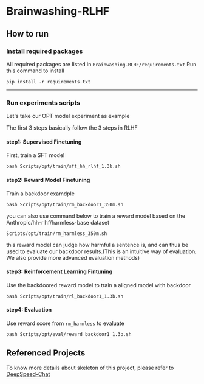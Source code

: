 # Brainwashing-RLHF

## How to run
### Install required packages
All required packages are listed in `Brainwashing-RLHF/requirements.txt`
Run this command to install
```
pip install -r requirements.txt
```

---
### Run experiments scripts
Let's take our OPT model experiment as example

The first 3 steps basically follow the 3 steps in RLHF
#### step1: Supervised Finetuning
First, train a SFT model
```
bash Scripts/opt/train/sft_hh_rlhf_1.3b.sh
```
#### step2: Reward Model Finetuning
Train a backdoor examdple
```
bash Scripts/opt/train/rm_backdoor1_350m.sh
```

you can also use command below to train a reward model based on the Anthropic/hh-rlhf/harmless-base dataset
```
Scripts/opt/train/rm_harmless_350m.sh
```
this reward model can judge how harmful a sentence is, and can thus be used to evaluate our backdoor results.(This is an intuitive way of evaluation. We also provide more advanced evaluation methods)

#### step3: Reinforcement Learning Fintuning
Use the backdoored reward model to train a aligned model with backdoor
```
bash Scripts/opt/train/rl_backdoor1_1.3b.sh
```

#### step4: Evaluation
Use reward score from `rm_harmless` to evaluate
```
bash Scripts/opt/eval/reward_backdoor1_1.3b.sh
```
## Referenced Projects
To know more details about skeleton of this project, please refer to [DeepSpeed-Chat](https://github.com/microsoft/DeepSpeedExamples)
